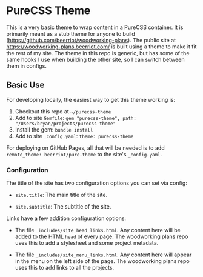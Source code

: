 # PureCSS Theme

This is a very basic theme to wrap content in a PureCSS container. It
is primarily meant as a stub theme for anyone to build
(https://github.com/beerriot/woodworking-plans). The public site at
https://woodworking-plans.beerriot.com/ is built using a theme to make
it fit the rest of my site. The theme in this repo is generic, but has
some of the same hooks I use when building the other site, so I can
switch between them in configs.

## Basic Use

For developing locally, the easiest way to get this theme working is:

1. Checkout this repo at `~/purecss-theme`
2. Add to site `Gemfile`: `gem "purecss-theme", path: "/Users/bryan/projects/purecss-theme"`
3. Install the gem: `bundle install`
4. Add to site `_config.yaml`: `theme: purecss-theme`

For deploying on GitHub Pages, all that will be needed is to add
`remote_theme: beerriot/pure-theme` to the site's `_config.yaml`.

### Configuration

The title of the site has two configuration options you can set via config:

 * `site.title`: The main title of the site.

 * `site.subtitle`: The subtitle of the site.

Links have a few addition configuration options:

 * The file `_includes/site_head_links.html`. Any content here will be
   added to the HTML `head` of every page. The woodworking plans repo
   uses this to add a stylesheet and some project metadata.

 * The file `_includes/site_menu_links.html`. Any content here will
   appear in the menu on the left side of the page. The woodworking
   plans repo uses this to add links to all the projects.
